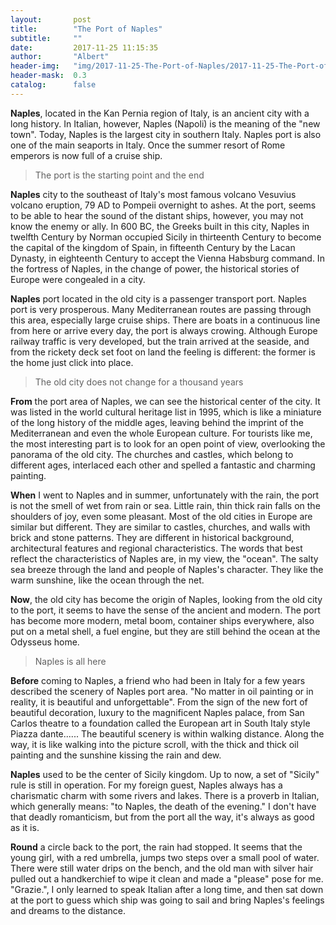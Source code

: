 ```yaml
---
layout:       post
title:        "The Port of Naples"
subtitle:     ""
date:         2017-11-25 11:15:35
author:       "Albert"
header-img:   "img/2017-11-25-The-Port-of-Naples/2017-11-25-The-Port-of-Naples-h.jpg"
header-mask:  0.3
catalog:      false
---
```


**Naples**, located in the Kan Pernia region of Italy, is an ancient city with a long history. In Italian, however, Naples (Napoli) is the meaning of the "new town". Today, Naples is the largest city in southern Italy. Naples port is also one of the main seaports in Italy. Once the summer resort of Rome emperors is now full of a cruise ship.

>The port is the starting point and the end

**Naples** city to the southeast of Italy's most famous volcano Vesuvius volcano eruption, 79 AD to Pompeii overnight to ashes. At the port, seems to be able to hear the sound of the distant ships, however, you may not know the enemy or ally. In 600 BC, the Greeks built in this city, Naples in twelfth Century by Norman occupied Sicily in thirteenth Century to become the capital of the kingdom of Spain, in fifteenth Century by the Lacan Dynasty, in eighteenth Century to accept the Vienna Habsburg command. In the fortress of Naples, in the change of power, the historical stories of Europe were congealed in a city.

**Naples** port located in the old city is a passenger transport port. Naples port is very prosperous. Many Mediterranean routes are passing through this area, especially large cruise ships. There are boats in a continuous line from here or arrive every day, the port is always crowing. Although Europe railway traffic is very developed, but the train arrived at the seaside, and from the rickety deck set foot on land the feeling is different: the former is the home just click into place.

>The old city does not change for a thousand years

**From** the port area of Naples, we can see the historical center of the city. It was listed in the world cultural heritage list in 1995, which is like a miniature of the long history of the middle ages, leaving behind the imprint of the Mediterranean and even the whole European culture. For tourists like me, the most interesting part is to look for an open point of view, overlooking the panorama of the old city. The churches and castles, which belong to different ages, interlaced each other and spelled a fantastic and charming painting.

**When** I went to Naples and in summer, unfortunately with the rain, the port is not the smell of wet from rain or sea. Little rain, thin thick rain falls on the shoulders of joy, even some pleasant. Most of the old cities in Europe are similar but different. They are similar to castles, churches, and walls with brick and stone patterns. They are different in historical background, architectural features and regional characteristics. The words that best reflect the characteristics of Naples are, in my view, the "ocean". The salty sea breeze through the land and people of Naples's character. They like the warm sunshine, like the ocean through the net.

**Now**, the old city has become the origin of Naples, looking from the old city to the port, it seems to have the sense of the ancient and modern. The port has become more modern, metal boom, container ships everywhere, also put on a metal shell, a fuel engine, but they are still behind the ocean at the Odysseus home.

>Naples is all here

**Before** coming to Naples, a friend who had been in Italy for a few years described the scenery of Naples port area. "No matter in oil painting or in reality, it is beautiful and unforgettable". From the sign of the new fort of beautiful decoration, luxury to the magnificent Naples palace, from San Carlos theatre to a foundation called the European art in South Italy style Piazza dante...... The beautiful scenery is within walking distance. Along the way, it is like walking into the picture scroll, with the thick and thick oil painting and the sunshine kissing the rain and dew.

**Naples** used to be the center of Sicily kingdom. Up to now, a set of "Sicily" rule is still in operation. For my foreign guest, Naples always has a charismatic charm with some rivers and lakes. There is a proverb in Italian, which generally means: "to Naples, the death of the evening." I don't have that deadly romanticism, but from the port all the way, it's always as good as it is.

**Round** a circle back to the port, the rain had stopped. It seems that the young girl, with a red umbrella, jumps two steps over a small pool of water. There were still water drips on the bench, and the old man with silver hair pulled out a handkerchief to wipe it clean and made a "please" pose for me. "Grazie.", I only learned to speak Italian after a long time, and then sat down at the port to guess which ship was going to sail and bring Naples's feelings and dreams to the distance.
